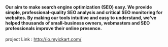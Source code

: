 #### Our aim to make search engine optimization (SEO) easy. We provide simple, professional-quality SEO analysis and critical SEO monitoring for websites. By making our tools intuitive and easy to understand, we've helped thousands of small-business owners, webmasters and SEO professionals improve their online presence.

project Link : http://io.myickart.com/
